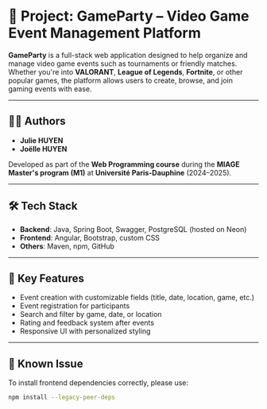 # 📌 Project: GameParty – Video Game Event Management Platform

**GameParty** is a full-stack web application designed to help organize and manage video game events such as tournaments or friendly matches. Whether you're into **VALORANT**, **League of Legends**, **Fortnite**, or other popular games, the platform allows users to create, browse, and join gaming events with ease.

---

## 👩‍💻 Authors

- **Julie HUYEN**
- **Joëlle HUYEN**

Developed as part of the **Web Programming course** during the **MIAGE Master's program (M1)** at **Université Paris-Dauphine** (2024–2025).

---

## 🛠 Tech Stack

- **Backend**: Java, Spring Boot, Swagger, PostgreSQL (hosted on Neon)  
- **Frontend**: Angular, Bootstrap, custom CSS  
- **Others**: Maven, npm, GitHub  

---

## 🔧 Key Features

- Event creation with customizable fields (title, date, location, game, etc.)
- Event registration for participants
- Search and filter by game, date, or location
- Rating and feedback system after events
- Responsive UI with personalized styling

---

## 🚧 Known Issue

To install frontend dependencies correctly, please use:

```bash
npm install --legacy-peer-deps

